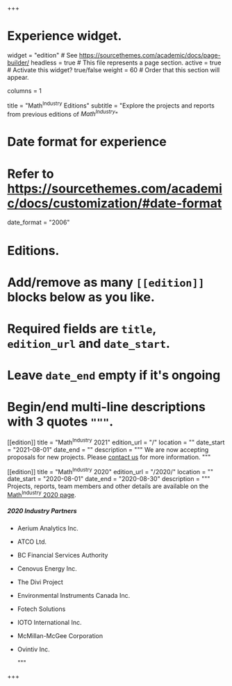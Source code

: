+++
# Experience widget.
widget = "edition"  # See https://sourcethemes.com/academic/docs/page-builder/
headless = true  # This file represents a page section.
active = true  # Activate this widget? true/false
weight = 60  # Order that this section will appear.

columns = 1

title = "Math<sup>Industry</sup> Editions"
subtitle = "Explore the projects and reports from previous editions of <em>Math<sup>Industry</sup></em>"

# Date format for experience
#   Refer to https://sourcethemes.com/academic/docs/customization/#date-format
date_format = "2006"

# Editions.
#   Add/remove as many `[[edition]]` blocks below as you like.
#   Required fields are `title`, `edition_url` and `date_start`.
#   Leave `date_end` empty if it's ongoing
#   Begin/end multi-line descriptions with 3 quotes `"""`.
[[edition]]
  title = "Math<sup>Industry</sup> 2021"
  edition_url = "/"
  location = ""
  date_start = "2021-08-01"
  date_end = ""
  description = """
We are now accepting proposals for new projects. Please <a href="#contact">contact us</a> for more information.
  """

[[edition]]
  title = "Math<sup>Industry</sup> 2020"
  edition_url = "/2020/"
  location = ""
  date_start = "2020-08-01"
  date_end = "2020-08-30"
  description = """
Projects, reports, team members and other details are available on the [Math<sup>Industry</sup> 2020 page](/2020/).
##### 2020 Industry Partners
* Aerium Analytics Inc.
* ATCO Ltd.
* BC Financial Services Authority
* Cenovus Energy Inc.
* The Divi Project
* Environmental Instruments Canada Inc.
* Fotech Solutions
* IOTO International Inc.
* McMillan-McGee Corporation
* Ovintiv Inc.

  """

+++
